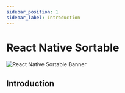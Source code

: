 ```yaml
---
sidebar_position: 1
sidebar_label: Introduction
---
```


# React Native Sortable

![React Native Sortable Banner](@site/static/img/banner.png)

## Introduction
